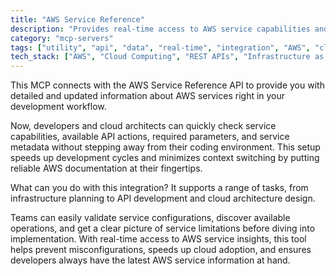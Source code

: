 ```yaml
---
title: "AWS Service Reference"
description: "Provides real-time access to AWS service capabilities and API actions for developers and cloud architects."
category: "mcp-servers"
tags: ["utility", "api", "data", "real-time", "integration", "AWS", "cloud architecture", "service intelligence"]
tech_stack: ["AWS", "Cloud Computing", "REST APIs", "Infrastructure as Code", "Cloud Architecture", "AWS Service Reference API"]
---
```


This MCP connects with the AWS Service Reference API to provide you with detailed and updated information about AWS services right in your development workflow.

Now, developers and cloud architects can quickly check service capabilities, available API actions, required parameters, and service metadata without stepping away from their coding environment. This setup speeds up development cycles and minimizes context switching by putting reliable AWS documentation at their fingertips.

What can you do with this integration? It supports a range of tasks, from infrastructure planning to API development and cloud architecture design.

Teams can easily validate service configurations, discover available operations, and get a clear picture of service limitations before diving into implementation. With real-time access to AWS service insights, this tool helps prevent misconfigurations, speeds up cloud adoption, and ensures developers always have the latest AWS service information at hand.
